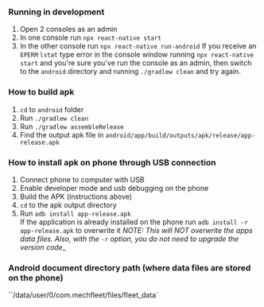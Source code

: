 ### Running in development
1. Open 2 consoles as an admin
2. In one console run `npx react-native start`
3. In the other console run `npx react-native run-android`
If you receive an `EPERM` `lstat` type error in the console window running `npx react-native start` and you're sure you've run the console as an admin, then switch to the `android` directory and running `./gradlew clean` and try again.

### How to build apk
1. `cd` to `android` folder
2. Run `./gradlew clean`
3. Run `./gradlew assembleRelease`
4. Find the output apk file in `android/app/build/outputs/apk/release/app-release.apk`

### How to install apk on phone through USB connection
1. Connect phone to computer with USB
2. Enable developer mode and usb debugging on the phone
2. Build the APK (instructions above)
3. `cd` to the apk output directory
4. Run `adb install app-release.apk`  
If the application is already installed on the phone run `adb install -r app-release.apk` to overwrite it _NOTE: This will NOT overwrite the apps data files. Also, with the `-r` option, you do not need to upgrade the version code__


### Android document directory path (where data files are stored on the phone)
``/data/user/0/com.mechfleet/files/fleet_data`
